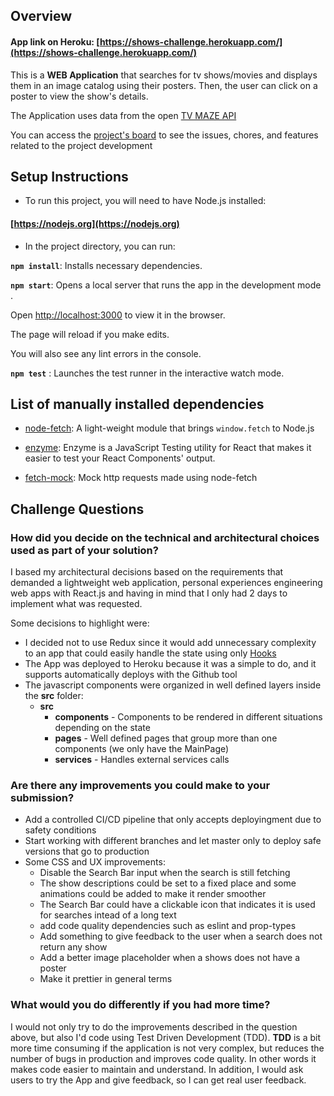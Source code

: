 ## Overview  
 
#### App link on Heroku: [https://shows-challenge.herokuapp.com/](https://shows-challenge.herokuapp.com/)  
  
This is a **WEB Application** that searches for tv shows/movies and displays them in an image catalog using their posters. Then, the user can click on a poster to view the show's details.  
  

The Application uses data from the open [TV MAZE API](https://www.tvmaze.com/api)  
  
You can access the [project's board](https://trello.com/b/Fat0VJV1/hp-movies-challenge) to see the issues, chores, and features related to the project development  
 
 
## Setup Instructions  
 
- To run this project, you will need to have Node.js installed:  
  
####  [https://nodejs.org](https://nodejs.org)  
  
- In the project directory, you can run:  
  
**`npm install`**: Installs necessary dependencies.
  
**`npm start`**: Opens a local server that runs the app in the development mode  .

Open [http://localhost:3000](http://localhost:3000) to view it in the browser.  

The page will reload if you make edits.
  
You will also see any lint errors in the console.  
  
**`npm test`** : Launches the test runner in the interactive watch mode. 


## List of manually installed dependencies  
  
- [node-fetch](https://github.com/node-fetch/node-fetch): A light-weight module that brings `window.fetch` to Node.js  
  
- [enzyme](https://airbnb.io/enzyme/): Enzyme is a JavaScript Testing utility for React that makes it easier to test your React Components' output.  
  
- [fetch-mock](http://www.wheresrhys.co.uk/fetch-mock): Mock http requests made using node-fetch  


## Challenge Questions  
 
### How did you decide on the technical and architectural choices used as part of your solution?  

I based my architectural decisions based on the requirements that demanded a lightweight web application, personal experiences engineering web apps with React.js and having in mind that I only had 2 days to implement what was requested.  
  
Some decisions to highlight were:  

- I decided not to use Redux since it would add unnecessary complexity to an app that could easily handle the state using only [Hooks](https://reactjs.org/docs/hooks-intro.html)  
- The App was deployed to Heroku because it was a simple to do, and it supports automatically deploys with the Github tool  
- The javascript components were organized in well defined layers inside the **src** folder:  
	- **src**  
		- **components** - Components to be rendered in different situations depending on the state  
		- **pages** - Well defined pages that group more than one components (we only have the MainPage)  
		- **services** - Handles external services calls  
  
### Are there any improvements you could make to your submission?  

  - Add a controlled CI/CD pipeline that only accepts deployingment due to safety conditions
  - Start working with different branches and let master only to deploy safe versions that go to production
  - Some CSS and UX improvements:
	  - Disable the Search Bar input when the search is still fetching
	  - The show descriptions could be set to a fixed place and some animations could be added to make it render smoother
	  - The Search Bar could have a clickable icon that indicates it is used for searches intead of a long text
	  - add code quality dependencies such as eslint and prop-types
	  - Add something to give feedback to the user when a search does not return any show
	  - Add a better image placeholder when a shows does not have a poster
	  - Make it prettier in general terms

### What would you do differently if you had more time?

I would not only try to do the improvements described in the question above, but also I'd code using Test Driven Development (TDD). **TDD**  is a bit more time consuming if the application is not very complex, but reduces the number of bugs in production and improves code quality. In other words it makes code easier to maintain and understand. In addition, I would ask users to try the App and give feedback, so I can get real user feedback.